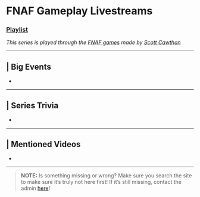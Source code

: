 # FNAF Gameplay Livestreams
### [Playlist]()
*This series is played through the [FNAF games](6.Series/FNAF.md) made by [Scott Cawthan]()*

----

## | Big Events
-

----

## | Series Trivia
-

----
 
## | Mentioned Videos
- []()
 
----
 
> **NOTE:** Is something missing or wrong? Make sure you search the site to make sure it’s truly not here first! If it’s still missing, contact the admin [here](../chapter_2.md)!